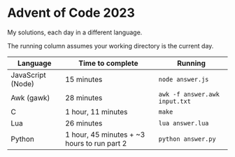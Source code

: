 # Advent of Code 2023

My solutions, each day in a different language.

The running column assumes your working directory is the current day.

| Language          | Time to complete                            | Running                       |
| ----------------- | ------------------------------------------- | ----------------------------- |
| JavaScript (Node) | 15 minutes                                  | `node answer.js`              |
| Awk (gawk)        | 28 minutes                                  | `awk -f answer.awk input.txt` |
| C                 | 1 hour, 11 minutes                          | `make`                        |
| Lua               | 26 minutes                                  | `lua answer.lua`              |
| Python            | 1 hour, 45 minutes + ~3 hours to run part 2 | `python answer.py`            |
